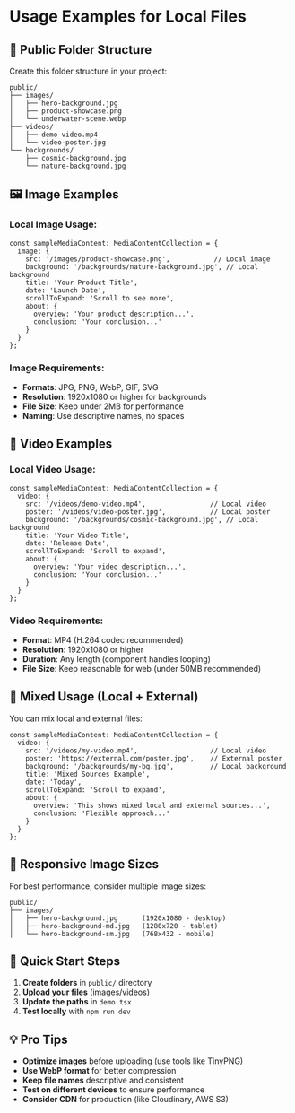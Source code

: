 # Usage Examples for Local Files

## 📁 **Public Folder Structure**

Create this folder structure in your project:

```
public/
├── images/
│   ├── hero-background.jpg
│   ├── product-showcase.png
│   └── underwater-scene.webp
├── videos/
│   ├── demo-video.mp4
│   └── video-poster.jpg
└── backgrounds/
    ├── cosmic-background.jpg
    └── nature-background.jpg
```

## 🖼️ **Image Examples**

### **Local Image Usage:**
```tsx
const sampleMediaContent: MediaContentCollection = {
  image: {
    src: '/images/product-showcase.png',           // Local image
    background: '/backgrounds/nature-background.jpg', // Local background
    title: 'Your Product Title',
    date: 'Launch Date',
    scrollToExpand: 'Scroll to see more',
    about: {
      overview: 'Your product description...',
      conclusion: 'Your conclusion...'
    }
  }
};
```

### **Image Requirements:**
- **Formats**: JPG, PNG, WebP, GIF, SVG
- **Resolution**: 1920x1080 or higher for backgrounds
- **File Size**: Keep under 2MB for performance
- **Naming**: Use descriptive names, no spaces

## 🎥 **Video Examples**

### **Local Video Usage:**
```tsx
const sampleMediaContent: MediaContentCollection = {
  video: {
    src: '/videos/demo-video.mp4',                // Local video
    poster: '/videos/video-poster.jpg',           // Local poster
    background: '/backgrounds/cosmic-background.jpg', // Local background
    title: 'Your Video Title',
    date: 'Release Date',
    scrollToExpand: 'Scroll to expand',
    about: {
      overview: 'Your video description...',
      conclusion: 'Your conclusion...'
    }
  }
};
```

### **Video Requirements:**
- **Format**: MP4 (H.264 codec recommended)
- **Resolution**: 1920x1080 or higher
- **Duration**: Any length (component handles looping)
- **File Size**: Keep reasonable for web (under 50MB recommended)

## 🔄 **Mixed Usage (Local + External)**

You can mix local and external files:

```tsx
const sampleMediaContent: MediaContentCollection = {
  video: {
    src: '/videos/my-video.mp4',                  // Local video
    poster: 'https://external.com/poster.jpg',    // External poster
    background: '/backgrounds/my-bg.jpg',         // Local background
    title: 'Mixed Sources Example',
    date: 'Today',
    scrollToExpand: 'Scroll to expand',
    about: {
      overview: 'This shows mixed local and external sources...',
      conclusion: 'Flexible approach...'
    }
  }
};
```

## 📱 **Responsive Image Sizes**

For best performance, consider multiple image sizes:

```
public/
├── images/
│   ├── hero-background.jpg      (1920x1080 - desktop)
│   ├── hero-background-md.jpg   (1280x720 - tablet)
│   └── hero-background-sm.jpg   (768x432 - mobile)
```

## 🚀 **Quick Start Steps**

1. **Create folders** in `public/` directory
2. **Upload your files** (images/videos)
3. **Update the paths** in `demo.tsx`
4. **Test locally** with `npm run dev`

## 💡 **Pro Tips**

- **Optimize images** before uploading (use tools like TinyPNG)
- **Use WebP format** for better compression
- **Keep file names** descriptive and consistent
- **Test on different devices** to ensure performance
- **Consider CDN** for production (like Cloudinary, AWS S3) 